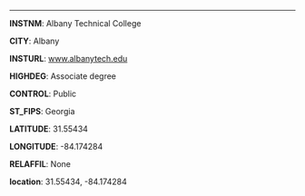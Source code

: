 
---
**INSTNM**: Albany Technical College

**CITY**: Albany

**INSTURL**: www.albanytech.edu

**HIGHDEG**: Associate degree

**CONTROL**: Public

**ST_FIPS**: Georgia

**LATITUDE**: 31.55434

**LONGITUDE**: -84.174284

**RELAFFIL**: None

**location**: 31.55434, -84.174284